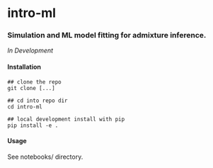 
# intro-ml 


### Simulation and ML model fitting for admixture inference. 
*In Development*


#### Installation
```
## clone the repo
git clone [...]

## cd into repo dir
cd intro-ml

## local development install with pip
pip install -e .
```

#### Usage
See notebooks/ directory.

